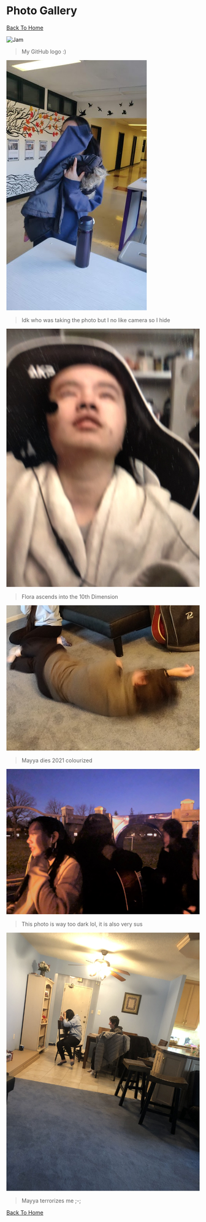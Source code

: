 # Photo Gallery

[Back To Home](/index.md)

![Jam](https://jqiao6835.github.io/Qiaowo.github.io/images/jam%20fluffly%20black%20cape%20(2).png)
>My GitHub logo :)

![Me hiding from camera](/githubimages/I_hide.jpg)
>Idk who was taking the photo but I no like camera so I hide

![Flora ascends](/githubimages/Flora_ascends.jpg)
>Flora ascends into the 10th Dimension

![Mayya dies](/githubimages/mayya_ded.jpg)
>Mayya dies 2021 colourized

![Sus night photo](/githubimages/nightphotosus.jpg)
>This photo is way too dark lol, it is also very sus

![Mayya terrorizes me](/githubimages/mayyaterrorizesme.jpg)
>Mayya terrorizes me ;-;

[Back To Home](/index.md)